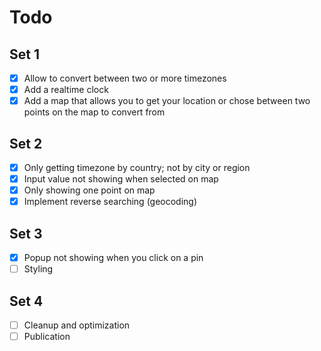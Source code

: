 # Todo

## Set 1

-   [x] Allow to convert between two or more timezones
-   [x] Add a realtime clock
-   [x] Add a map that allows you to get your location or chose between two points on the map to convert from

## Set 2

-   [x] Only getting timezone by country; not by city or region
-   [x] Input value not showing when selected on map
-   [x] Only showing one point on map
-   [x] Implement reverse searching (geocoding)

## Set 3

-   [x] Popup not showing when you click on a pin
-   [ ] Styling

## Set 4

-   [ ] Cleanup and optimization
-   [ ] Publication
